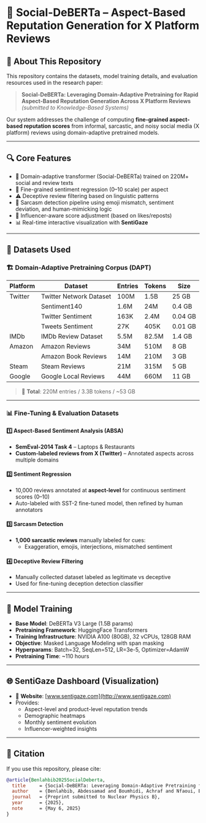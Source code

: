 # 🧠 Social-DeBERTa – Aspect-Based Reputation Generation for X Platform Reviews

## 📄 About This Repository

This repository contains the datasets, model training details, and evaluation resources used in the research paper:

> **Social-DeBERTa: Leveraging Domain-Adaptive Pretraining for Rapid Aspect-Based Reputation Generation Across X Platform Reviews**  
> _(submitted to Knowledge-Based Systems)_

Our system addresses the challenge of computing **fine-grained aspect-based reputation scores** from informal, sarcastic, and noisy social media (X platform) reviews using domain-adaptive pretrained models.

---

## 🔍 Core Features

- 🧾 Domain-adaptive transformer (Social-DeBERTa) trained on 220M+ social and review texts  
- 🧠 Fine-grained sentiment regression (0–10 scale) per aspect
- ⚠️ Deceptive review filtering based on linguistic patterns
- 🤖 Sarcasm detection pipeline using emoji mismatch, sentiment deviation, and human-mimicking logic    
- 📣 Influencer-aware score adjustment (based on likes/reposts)  
- 📊 Real-time interactive visualization with **SentiGaze**

---

## 📂 Datasets Used

### 🏗 Domain-Adaptive Pretraining Corpus (DAPT)
| Platform | Dataset | Entries | Tokens | Size |
|----------|---------|---------|--------|------|
| Twitter | Twitter Network Dataset | 100M | 1.5B | 25 GB |
|         | Sentiment140 | 1.6M | 24M | 0.4 GB |
|         | Twitter Sentiment | 163K | 2.4M | 0.04 GB |
|         | Tweets Sentiment | 27K | 405K | 0.01 GB |
| IMDb    | IMDb Review Dataset | 5.5M | 82.5M | 1.4 GB |
| Amazon  | Amazon Reviews | 34M | 510M | 8 GB |
|         | Amazon Book Reviews | 14M | 210M | 3 GB |
| Steam   | Steam Reviews | 21M | 315M | 5 GB |
| Google  | Google Local Reviews | 44M | 660M | 11 GB |

> 📌 **Total**: 220M entries / 3.3B tokens / ~53 GB

---

### 📊 Fine-Tuning & Evaluation Datasets

#### 1️⃣ Aspect-Based Sentiment Analysis (ABSA)
- **SemEval-2014 Task 4** – Laptops & Restaurants  
- **Custom-labeled reviews from X (Twitter)** – Annotated aspects across multiple domains

#### 2️⃣ Sentiment Regression
- 10,000 reviews annotated at **aspect-level** for continuous sentiment scores (0–10)
- Auto-labeled with SST-2 fine-tuned model, then refined by human annotators

#### 3️⃣ Sarcasm Detection
- **1,000 sarcastic reviews** manually labeled for cues:
  - Exaggeration, emojis, interjections, mismatched sentiment

#### 4️⃣ Deceptive Review Filtering
- Manually collected dataset labeled as legitimate vs deceptive
- Used for fine-tuning deception detection classifier

---

## 🧪 Model Training

- **Base Model**: DeBERTa V3 Large (1.5B params)  
- **Pretraining Framework**: HuggingFace Transformers  
- **Training Infrastructure**: NVIDIA A100 (80GB), 32 vCPUs, 128GB RAM  
- **Objective**: Masked Language Modeling with span masking  
- **Hyperparams**: Batch=32, SeqLen=512, LR=3e-5, Optimizer=AdamW  
- **Pretraining Time**: ~110 hours

---

## 🌐 SentiGaze Dashboard (Visualization)
- 📍 **Website**: [www.sentigaze.com](http://www.sentigaze.com)  
- Provides:
  - Aspect-level and product-level reputation trends
  - Demographic heatmaps
  - Monthly sentiment evolution
  - Influencer-weighted insights

---

## 📜 Citation

If you use this repository, please cite:

```bibtex
@article{Benlahbib2025SocialDeberta,
  title     = {Social-DeBERTa: Leveraging Domain-Adaptive Pretraining for Rapid Aspect-Based Reputation Generation Across X Platform Reviews},
  author    = {Benlahbib, Abdessamad and Boumhidi, Achraf and Nfaoui, El Habib},
  journal   = {Preprint submitted to Nuclear Physics B},
  year      = {2025},
  note      = {May 6, 2025}
}
